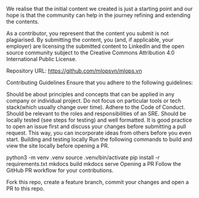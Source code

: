 We realise that the initial content we created is just a starting point and our hope is that the community can help in the journey refining and extending the contents.

As a contributor, you represent that the content you submit is not plagiarised. By submitting the content, you (and, if applicable, your employer) are licensing the submitted content to LinkedIn and the open source community subject to the Creative Commons Attribution 4.0 International Public License.

Repository URL: https://github.com/mlopsvn/mlops.vn

Contributing Guidelines
Ensure that you adhere to the following guidelines:

Should be about principles and concepts that can be applied in any company or individual project. Do not focus on particular tools or tech stack(which usually change over time).
Adhere to the Code of Conduct.
Should be relevant to the roles and responsibilities of an SRE.
Should be locally tested (see steps for testing) and well formatted.
It is good practice to open an issue first and discuss your changes before submitting a pull request. This way, you can incorporate ideas from others before you even start.
Building and testing locally
Run the following commands to build and view the site locally before opening a PR.

python3 -m venv .venv
source .venv/bin/activate
pip install -r requirements.txt
mkdocs build
mkdocs serve
Opening a PR
Follow the GitHub PR workflow for your contributions.

Fork this repo, create a feature branch, commit your changes and open a PR to this repo.
